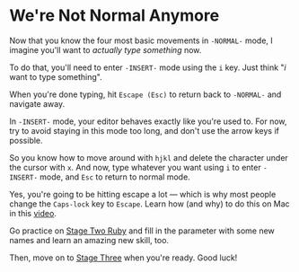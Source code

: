 # We're Not Normal Anymore

Now that you know the four most basic movements in `-NORMAL-` mode, I imagine you'll want to _actually type something_ now.

To do that, you'll need to enter `-INSERT-` mode using the `i` key.
Just think "_i_ want to type something".

When you're done typing, hit `Escape (Esc)` to return back to `-NORMAL-` and navigate away.

In `-INSERT-` mode, your editor behaves exactly like you're used to.
For now, try to avoid staying in this mode too long, and don't use the arrow keys if possible.

So you know how to move around with `hjkl` and delete the character under the cursor with `x`.
And now, type whatever you want using `i` to enter `-INSERT-` mode, and `Esc` to return to normal mode. 

Yes, you're going to be hitting escape a lot — which is why most people change the `Caps-lock` key to `Escape`.
Learn how (and why) to do this on Mac in this [video](https://www.youtube.com/shorts/OCBJQMgkogc).

Go practice on [Stage Two Ruby](/stage_2.rb) and fill in the parameter with some new names and learn an amazing new skill, too.

Then, move on to [Stage Three](/stage_3.md) when you're ready. Good luck!
